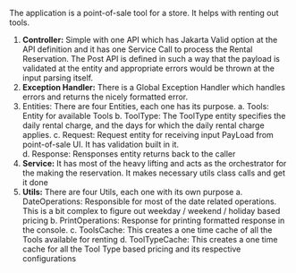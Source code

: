 The application is a point-of-sale tool for a store. It helps with renting out tools.

1. **Controller:** Simple with one API which has Jakarta Valid option at the API definition and it has one Service Call to process the Rental Reservation.
    The Post API is defined in such a way that the payload is validated at the entity and appropriate errors would be thrown at the input parsing itself.
2. **Exception Handler:** There is a Global Exception Handler which handles errors and returns the nicely formatted error. 
3. Entities: There are four Entities, each one has its purpose.
     a. Tools: Entity for available Tools
     b. ToolType: The ToolType entity specifies the daily rental charge, and the days for which the daily rental charge applies.
     c. Request: Request entity for receiving input PayLoad from point-of-sale UI. It has validation built in it.  
     d. Response: Rensponses entity returns back to the caller
4. **Service:** It has most of the heavy lifting and acts as the orchestrator for the making the reservation. It makes necessary utils class calls and get it done
5. **Utils:** There are four Utils, each one with its own purpose
     a. DateOperations: Responsible for most of the date related operations. This is a bit complex to figure out weekday / weekend / holiday based pricing
     b. PrintOperations: Response for printing formatted response in the console.
     c. ToolsCache: This creates a one time cache of all the Tools available for renting
     d. ToolTypeCache: This creates a one time cache for all the Tool Type based pricing and its respective configurations
